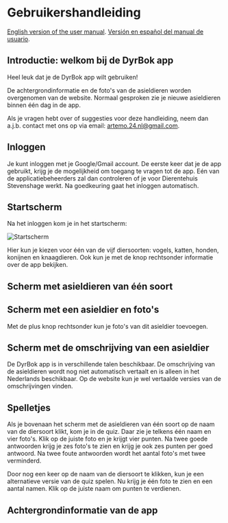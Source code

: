 # Gebruikershandleiding

[English version of the user manual](/documentation/english/user-manual/user-manual.md).
[Versión en español del manual de usuario](/documentation/spanish/user-manual/user-manual.md).

## Introductie: welkom bij de DyrBok app

Heel leuk dat je de DyrBok app wilt gebruiken!

De achtergrondinformatie en de foto's van de asieldieren worden overgenomen van de website. Normaal gesproken zie je nieuwe asieldieren binnen één dag in de app.

Als je vragen hebt over of suggesties voor deze handleiding, neem dan a.j.b. contact met ons op via email: artemo.24.nl@gmail.com.

## Inloggen

Je kunt inloggen met je Google/Gmail account. De eerste keer dat je de app gebruikt, krijg je de mogelijkheid om toegang te vragen tot de app. Eén van de applicatiebeheerders zal dan controleren of je voor Dierentehuis Stevenshage werkt. Na goedkeuring gaat het inloggen automatisch.

## Startscherm

Na het inloggen kom je in het startscherm:

![Startscherm](/documentation/dutch/user-manual/start-screen.png "Startscherm")

Hier kun je kiezen voor één van de vijf diersoorten: vogels, katten, honden, konijnen en knaagdieren. Ook kun je met de knop rechtsonder informatie over de app bekijken.

## Scherm met asieldieren van één soort

## Scherm met een asieldier en foto's

Met de plus knop rechtsonder kun je foto's van dit asieldier toevoegen.

## Scherm met de omschrijving van een asieldier


De DyrBok app is in verschillende talen beschikbaar. De omschrijving van de asieldieren wordt nog niet automatisch vertaalt en is alleen in het Nederlands beschikbaar. Op de website kun je wel vertaalde versies van de omschrijvingen vinden.

## Spelletjes

Als je bovenaan het scherm met de asieldieren van één soort op de naam van de diersoort klikt, kom je in de quiz. Daar zie je telkens één naam en vier foto's. Klik op de juiste foto en je krijgt vier punten. Na twee goede antwoorden krijg je zes foto's te zien en krijg je ook zes punten per goed antwoord. Na twee foute antwoorden wordt het aantal foto's met twee verminderd.

Door nog een keer op de naam van de diersoort te klikken, kun je een alternatieve versie van de quiz spelen. Nu krijg je één foto te zien en een aantal namen. Klik op de juiste naam om punten te verdienen.

## Achtergrondinformatie van de app
